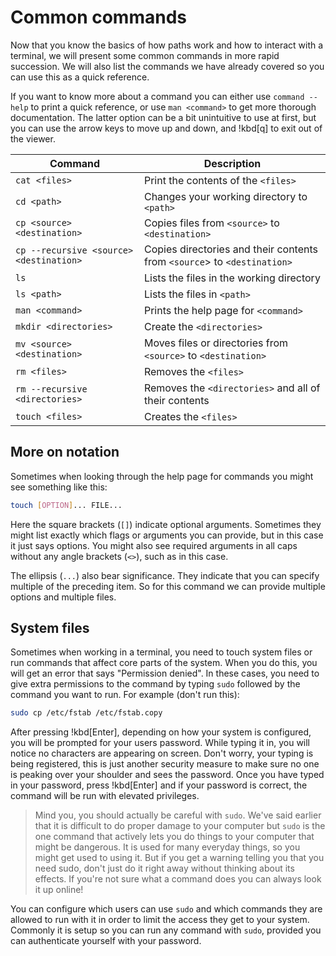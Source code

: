 # Common commands

Now that you know the basics of how paths work and how to interact with a terminal, we will present some common commands in more rapid succession. We will also list the commands we have already covered so you can use this as a quick reference.

If you want to know more about a command you can either use `command --help` to print a quick reference, or use `man <command>` to get more thorough documentation. The latter option can be a bit unintuitive to use at first, but you can use the arrow keys to move up and down, and !kbd[q] to exit out of the viewer.

| Command                                 | Description                                                              |
|-----------------------------------------|--------------------------------------------------------------------------|
| `cat <files>`                           | Print the contents of the `<files>`                                      |
| `cd <path>`                             | Changes your working directory to `<path>`                               |
| `cp <source> <destination>`             | Copies files from `<source>` to `<destination>`                          |
| `cp --recursive <source> <destination>` | Copies directories and their contents from `<source`> to `<destination>` |
| `ls`                                    | Lists the files in the working directory                                 |
| `ls <path>`                             | Lists the files in `<path>`                                              |
| `man <command>`                         | Prints the help page for `<command>`                                     |
| `mkdir <directories>`                   | Create the `<directories>`                                               |
| `mv <source> <destination>`             | Moves files or directories from `<source>` to `<destination>`            |
| `rm <files>`                            | Removes the `<files>`                                                    |
| `rm --recursive <directories>`          | Removes the `<directories>` and all of their contents                    |
| `touch <files>`                         | Creates the `<files>`                                                    |

## More on notation

Sometimes when looking through the help page for commands you might see something like this:

```sh
touch [OPTION]... FILE...
```

Here the square brackets (`[]`) indicate optional arguments. Sometimes they might list exactly which flags or arguments you can provide, but in this case it just says options. You might also see required arguments in all caps without any angle brackets (`<>`), such as in this case.

The ellipsis (`...`) also bear significance. They indicate that you can specify multiple of the preceding item. So for this command we can provide multiple options and multiple files.

## System files

Sometimes when working in a terminal, you need to touch system files or run commands that affect core parts of the system. When you do this, you will get an error that says "Permission denied". In these cases, you need to give extra permissions to the command by typing `sudo` followed by the command you want to run. For example (don't run this):

```sh
sudo cp /etc/fstab /etc/fstab.copy
```

After pressing !kbd[Enter], depending on how your system is configured, you will
be prompted for your users password. While typing it in, you will notice no
characters are appearing on screen. Don't worry, your typing is being
registered, this is just another security measure to make sure no one is peaking
over your shoulder and sees the password. Once you have typed in your password,
press !kbd[Enter] and if your password is correct, the command will be run with
elevated privileges.

> Mind you, you should actually be careful with `sudo`. We've said earlier that
> it is difficult to do proper damage to your computer but `sudo` is the one
> command that actively lets you do things to your computer that might be
> dangerous. It is used for many everyday things, so you might get used to using
> it. But if you get a warning telling you that you need sudo, don't just do it
> right away without thinking about its effects. If you're not sure what a
> command does you can always look it up online!

You can configure which users can use `sudo` and which commands they are allowed
to run with it in order to limit the access they get to your system. Commonly it
is setup so you can run any command with `sudo`, provided you can authenticate
yourself with your password.
